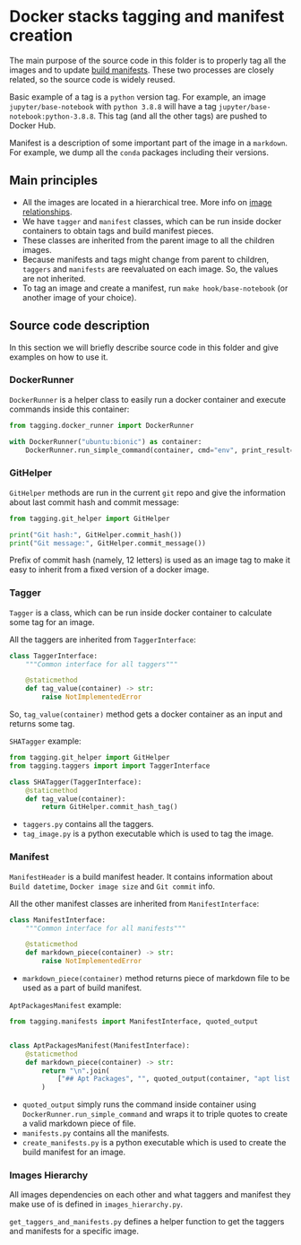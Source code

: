 # Docker stacks tagging and manifest creation

The main purpose of the source code in this folder is to properly tag all the images and to update [build manifests](https://github.com/jupyter/docker-stacks/wiki).
These two processes are closely related, so the source code is widely reused.

Basic example of a tag is a `python` version tag.
For example, an image `jupyter/base-notebook` with `python 3.8.8` will have a tag `jupyter/base-notebook:python-3.8.8`.
This tag (and all the other tags) are pushed to Docker Hub.

Manifest is a description of some important part of the image in a `markdown`.
For example, we dump all the `conda` packages including their versions.

## Main principles

- All the images are located in a hierarchical tree. More info on [image relationships](../docs/using/selecting.md#image-relationships).
- We have `tagger` and `manifest` classes, which can be run inside docker containers to obtain tags and build manifest pieces.
- These classes are inherited from the parent image to all the children images.
- Because manifests and tags might change from parent to children, `taggers` and `manifests` are reevaluated on each image. So, the values are not inherited.
- To tag an image and create a manifest, run `make hook/base-notebook` (or another image of your choice).

## Source code description

In this section we will briefly describe source code in this folder and give examples on how to use it.

### DockerRunner

`DockerRunner` is a helper class to easily run a docker container and execute commands inside this container:

```python
from tagging.docker_runner import DockerRunner

with DockerRunner("ubuntu:bionic") as container:
    DockerRunner.run_simple_command(container, cmd="env", print_result=True)
```

### GitHelper

`GitHelper` methods are run in the current `git` repo and give the information about last commit hash and commit message:

```python
from tagging.git_helper import GitHelper

print("Git hash:", GitHelper.commit_hash())
print("Git message:", GitHelper.commit_message())
```

Prefix of commit hash (namely, 12 letters) is used as an image tag to make it easy to inherit from a fixed version of a docker image.

### Tagger

`Tagger` is a class, which can be run inside docker container to calculate some tag for an image.

All the taggers are inherited from `TaggerInterface`:

```python
class TaggerInterface:
    """Common interface for all taggers"""

    @staticmethod
    def tag_value(container) -> str:
        raise NotImplementedError
```

So, `tag_value(container)` method gets a docker container as an input and returns some tag.

`SHATagger` example:

```python
from tagging.git_helper import GitHelper
from tagging.taggers import import TaggerInterface

class SHATagger(TaggerInterface):
    @staticmethod
    def tag_value(container):
        return GitHelper.commit_hash_tag()
```

- `taggers.py` contains all the taggers.
- `tag_image.py` is a python executable which is used to tag the image.

### Manifest

`ManifestHeader` is a build manifest header.
It contains information about `Build datetime`, `Docker image size` and `Git commit` info.

All the other manifest classes are inherited from `ManifestInterface`:

```python
class ManifestInterface:
    """Common interface for all manifests"""

    @staticmethod
    def markdown_piece(container) -> str:
        raise NotImplementedError
```

- `markdown_piece(container)` method returns piece of markdown file to be used as a part of build manifest.

`AptPackagesManifest` example:

```python
from tagging.manifests import ManifestInterface, quoted_output


class AptPackagesManifest(ManifestInterface):
    @staticmethod
    def markdown_piece(container) -> str:
        return "\n".join(
            ["## Apt Packages", "", quoted_output(container, "apt list --installed")]
        )
```

- `quoted_output` simply runs the command inside container using `DockerRunner.run_simple_command` and wraps it to triple quotes to create a valid markdown piece of file.
- `manifests.py` contains all the manifests.
- `create_manifests.py` is a python executable which is used to create the build manifest for an image.

### Images Hierarchy

All images dependencies on each other and what taggers and manifest they make use of is defined in `images_hierarchy.py`.

`get_taggers_and_manifests.py` defines a helper function to get the taggers and manifests for a specific image.
